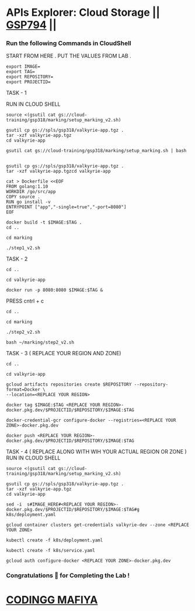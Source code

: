 # APIs Explorer: Cloud Storage || [GSP794](https://www.cloudskillsboost.google/games/5890/labs/37470) ||

### Run the following Commands in CloudShell

START FROM HERE . PUT THE VALUES FROM LAB .

```
export IMAGE=
export TAG=
export REPOSITORY=
export PROJECTID=
```

TASK - 1  

RUN IN CLOUD SHELL

```
source <(gsutil cat gs://cloud-training/gsp318/marking/setup_marking_v2.sh)
```

```
gsutil cp gs://spls/gsp318/valkyrie-app.tgz .
tar -xzf valkyrie-app.tgz
cd valkyrie-app
```

```
gsutil cat gs://cloud-training/gsp318/marking/setup_marking.sh | bash
 
 
gsutil cp gs://spls/gsp318/valkyrie-app.tgz .
tar -xzf valkyrie-app.tgzcd valkyrie-app
 
cat > Dockerfile <<EOF
FROM golang:1.10
WORKDIR /go/src/app
COPY source .
RUN go install -v
ENTRYPOINT ["app","-single=true","-port=8080"]
EOF
 
docker build -t $IMAGE:$TAG .  
cd ..
 
cd marking
 
./step1_v2.sh
```

TASK - 2

```
cd ..
 
cd valkyrie-app
 
docker run -p 8080:8080 $IMAGE:$TAG &
```

PRESS cntrl + c

```
cd ..
 
cd marking
 
./step2_v2.sh

bash ~/marking/step2_v2.sh
```

TASK - 3 ( REPLACE YOUR REGION  AND ZONE)

```
cd ..
 
cd valkyrie-app
 
gcloud artifacts repositories create $REPOSITORY --repository-format=Docker \
--location=<REPLACE YOUR REGION>
 
docker tag $IMAGE:$TAG <REPLACE YOUR REGION>-docker.pkg.dev/$PROJECTID/$REPOSITORY/$IMAGE:$TAG
 
docker-credential-gcr configure-docker --registries=<REPLACE YOUR ZONE>-docker.pkg.dev
 
docker push <REPLACE YOUR REGION>-docker.pkg.dev/$PROJECTID/$REPOSITORY/$IMAGE:$TAG
```

TASK - 4  (  REPLACE ALONG WITH <REPLACE> WIH YOUR ACTUAL REGION OR ZONE )
RUN IN CLOUD SHELL 
```
source <(gsutil cat gs://cloud-training/gsp318/marking/setup_marking_v2.sh)
```

```
gsutil cp gs://spls/gsp318/valkyrie-app.tgz .
tar -xzf valkyrie-app.tgz
cd valkyrie-app
```


```
sed -i  s#IMAGE_HERE#<REPLACE YOUR REGION>-docker.pkg.dev/$PROJECTID/$REPOSITORY/$IMAGE:$TAG#g k8s/deployment.yaml
 
gcloud container clusters get-credentials valkyrie-dev --zone <REPLACE YOUR ZONE>
 
kubectl create -f k8s/deployment.yaml
 
kubectl create -f k8s/service.yaml

gcloud auth configure-docker <REPLACE YOUR ZONE>-docker.pkg.dev
```

### Congratulations 🎉 for Completing the Lab !

# [CODINGG MAFIYA](https://www.youtube.com/@CodinggMafiya)



